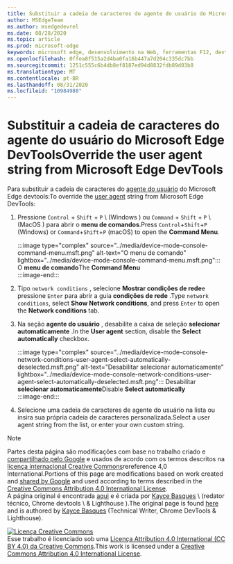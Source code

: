 ```yaml
---
title: Substituir a cadeia de caracteres do agente do usuário do Microsoft Edge DevTools
author: MSEdgeTeam
ms.author: msedgedevrel
ms.date: 08/28/2020
ms.topic: article
ms.prod: microsoft-edge
keywords: microsoft edge, desenvolvimento na Web, ferramentas F12, devtools
ms.openlocfilehash: 0ffea8f515a2d4ba0fa16b447a7d204c335dc7bb
ms.sourcegitcommit: 1251c555c6b4db8ef8187ed94d8832fdb89d03b8
ms.translationtype: MT
ms.contentlocale: pt-BR
ms.lasthandoff: 08/31/2020
ms.locfileid: "10984988"
---
```

<!-- Copyright Kayce Basques 

   Licensed under the Apache License, Version 2.0 (the "License");
   you may not use this file except in compliance with the License.
   You may obtain a copy of the License at

       https://www.apache.org/licenses/LICENSE-2.0

   Unless required by applicable law or agreed to in writing, software
   distributed under the License is distributed on an "AS IS" BASIS,
   WITHOUT WARRANTIES OR CONDITIONS OF ANY KIND, either express or implied.
   See the License for the specific language governing permissions and
   limitations under the License.  -->





# <span data-ttu-id="6e6bf-103">Substituir a cadeia de caracteres do agente do usuário do Microsoft Edge DevTools</span><span class="sxs-lookup"><span data-stu-id="6e6bf-103">Override the user agent string from Microsoft Edge DevTools</span></span>   



<span data-ttu-id="6e6bf-104">Para substituir a cadeia de caracteres do [agente do usuário][MDNUserAgent] do Microsoft Edge devtools:</span><span class="sxs-lookup"><span data-stu-id="6e6bf-104">To override the [user agent][MDNUserAgent] string from Microsoft Edge DevTools:</span></span>  

1.  <span data-ttu-id="6e6bf-105">Pressione `Control` + `Shift` + `P` \ (Windows \) ou `Command` + `Shift` + `P` \ (MacOS \) para abrir o **menu de comandos**.</span><span class="sxs-lookup"><span data-stu-id="6e6bf-105">Press `Control`+`Shift`+`P` \(Windows\) or `Command`+`Shift`+`P` \(macOS\) to open the **Command Menu**.</span></span>  
    
    :::image type="complex" source="../media/device-mode-console-command-menu.msft.png" alt-text="O menu de comando" lightbox="../media/device-mode-console-command-menu.msft.png":::
       <span data-ttu-id="6e6bf-107">O **menu de comando**</span><span class="sxs-lookup"><span data-stu-id="6e6bf-107">The **Command Menu**</span></span>  
    :::image-end:::  
    
1.  <span data-ttu-id="6e6bf-108">Tipo `network conditions` , selecione **Mostrar condições de rede**e pressione `Enter` para abrir a guia **condições de rede** .</span><span class="sxs-lookup"><span data-stu-id="6e6bf-108">Type `network conditions`, select **Show Network conditions**, and press `Enter` to open the **Network conditions** tab.</span></span>  
1.  <span data-ttu-id="6e6bf-109">Na seção **agente do usuário** , desabilite a caixa de seleção **selecionar automaticamente** .</span><span class="sxs-lookup"><span data-stu-id="6e6bf-109">In the **User agent** section, disable the **Select automatically** checkbox.</span></span>  
    
    :::image type="complex" source="../media/device-mode-console-network-conditions-user-agent-select-automatically-deselected.msft.png" alt-text="Desabilitar selecionar automaticamente" lightbox="../media/device-mode-console-network-conditions-user-agent-select-automatically-deselected.msft.png":::
       <span data-ttu-id="6e6bf-111">Desabilitar **selecionar automaticamente**</span><span class="sxs-lookup"><span data-stu-id="6e6bf-111">Disable **Select automatically**</span></span>  
    :::image-end:::  
    
1.  <span data-ttu-id="6e6bf-112">Selecione uma cadeia de caracteres de agente do usuário na lista ou insira sua própria cadeia de caracteres personalizada.</span><span class="sxs-lookup"><span data-stu-id="6e6bf-112">Select a user agent string from the list, or enter your own custom string.</span></span>  
    
<!--  
## Feedback   


-->  

<!-- links -->  

[MDNUserAgent]: https://developer.mozilla.org/docs/Glossary/User_agent "Agente de usuário | MDN"  

> [!NOTE]
> <span data-ttu-id="6e6bf-114">Partes desta página são modificações com base no trabalho criado e [compartilhado pelo Google][GoogleSitePolicies] e usados de acordo com os termos descritos na [licença internacional Creative Commons][CCA4IL]rereference 4,0 International.</span><span class="sxs-lookup"><span data-stu-id="6e6bf-114">Portions of this page are modifications based on work created and [shared by Google][GoogleSitePolicies] and used according to terms described in the [Creative Commons Attribution 4.0 International License][CCA4IL].</span></span>  
> <span data-ttu-id="6e6bf-115">A página original é encontrada [aqui](https://developers.google.com/web/tools/chrome-devtools/device-mode/override-user-agent) e é criada por [Kayce Basques][KayceBasques] \ (redator técnico, Chrome devtools \ & Lighthouse \).</span><span class="sxs-lookup"><span data-stu-id="6e6bf-115">The original page is found [here](https://developers.google.com/web/tools/chrome-devtools/device-mode/override-user-agent) and is authored by [Kayce Basques][KayceBasques] \(Technical Writer, Chrome DevTools \& Lighthouse\).</span></span>  

[![Licença Creative Commons][CCby4Image]][CCA4IL]  
<span data-ttu-id="6e6bf-117">Esse trabalho é licenciado sob uma [Licença Attribution 4.0 International (CC BY 4.0) da Creative Commons][CCA4IL].</span><span class="sxs-lookup"><span data-stu-id="6e6bf-117">This work is licensed under a [Creative Commons Attribution 4.0 International License][CCA4IL].</span></span>  

[CCA4IL]: https://creativecommons.org/licenses/by/4.0  
[CCby4Image]: https://i.creativecommons.org/l/by/4.0/88x31.png  
[GoogleSitePolicies]: https://developers.google.com/terms/site-policies  
[KayceBasques]: https://developers.google.com/web/resources/contributors/kaycebasques  
